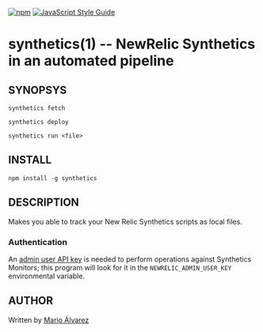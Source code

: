 [![npm](https://img.shields.io/npm/v/synthetics.svg)](https://npm.im/synthetics) [![JavaScript Style Guide](https://img.shields.io/badge/code_style-standard-brightgreen.svg)](https://standardjs.com)

# synthetics(1) -- NewRelic Synthetics in an automated pipeline

## SYNOPSYS

`synthetics fetch`

`synthetics deploy`

`synthetics run <file>`

## INSTALL

`npm install -g synthetics`

## DESCRIPTION

Makes you able to track your New Relic Synthetics scripts as local files.

### Authentication

An [admin user API key](https://docs.newrelic.com/docs/apis/rest-api-v2/getting-started/api-keys#creating) is needed to perform operations against Synthetics Monitors; this program will look for it in the `NEWRELIC_ADMIN_USER_KEY` environmental variable.

## AUTHOR

Written by [Mario Álvarez](https://github.com/m4grio)
